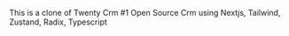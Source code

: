 This is a clone of Twenty Crm #1 Open Source Crm using Nextjs, Tailwind, Zustand, Radix, Typescript

